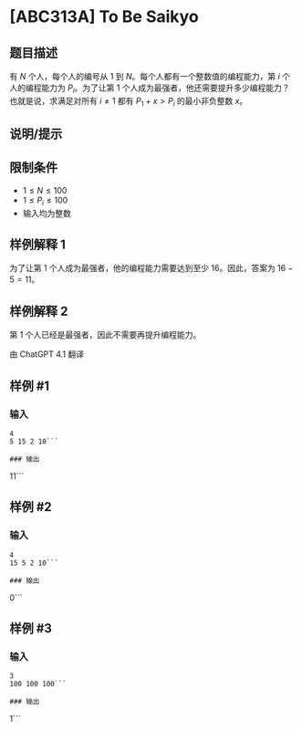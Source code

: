 # [ABC313A] To Be Saikyo

## 题目描述

有 $N$ 个人，每个人的编号从 $1$ 到 $N$。每个人都有一个整数值的编程能力，第 $i$ 个人的编程能力为 $P_i$。为了让第 $1$ 个人成为最强者，他还需要提升多少编程能力？也就是说，求满足对所有 $i \neq 1$ 都有 $P_1 + x > P_i$ 的最小非负整数 $x$。

## 说明/提示

## 限制条件

- $1 \leq N \leq 100$
- $1 \leq P_i \leq 100$
- 输入均为整数

## 样例解释 1

为了让第 $1$ 个人成为最强者，他的编程能力需要达到至少 $16$。因此，答案为 $16-5=11$。

## 样例解释 2

第 $1$ 个人已经是最强者，因此不需要再提升编程能力。

由 ChatGPT 4.1 翻译

## 样例 #1

### 输入

```
4
5 15 2 10```

### 输出

```
11```

## 样例 #2

### 输入

```
4
15 5 2 10```

### 输出

```
0```

## 样例 #3

### 输入

```
3
100 100 100```

### 输出

```
1```

